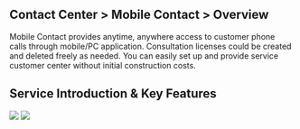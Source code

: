 ## Contact Center > Mobile Contact > Overview

Mobile Contact provides anytime, anywhere access to customer phone calls through mobile/PC application.
Consultation licenses could be created and deleted freely as needed. You can easily set up and provide service customer center without initial construction costs.

## Service Introduction & Key Features
![](http://static.toastoven.net/prod_contact_center/img_summary_mc_202203_mod_en.png)
![](http://static.toastoven.net/prod_contact_center/img_summary_mc_202203_5_en.png)
